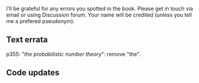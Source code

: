 I'll be grateful for any errors you spotted in the book. Please get in touch via email or using Discussion forum. Your name will be credited (unless you tell me a prefered pseudonym).

## Text errata
p355: "_the probabilistic number theory_": remove "the".

## Code updates

